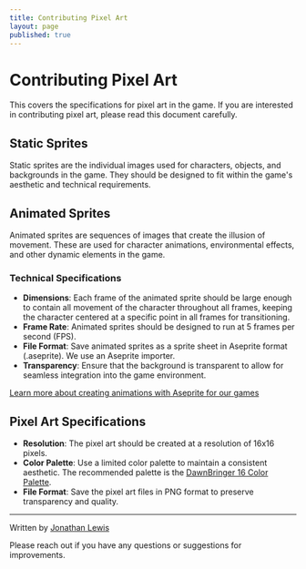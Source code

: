```yaml
---
title: Contributing Pixel Art
layout: page
published: true
---
```

# Contributing Pixel Art

This covers the specifications for pixel art in the game. If you are interested in contributing pixel art, please read this document carefully.

## Static Sprites

Static sprites are the individual images used for characters, objects, and backgrounds in the game. They should be designed to fit within the game's aesthetic and technical requirements.

## Animated Sprites
Animated sprites are sequences of images that create the illusion of movement. These are used for character animations, environmental effects, and other dynamic elements in the game.

### Technical Specifications
- **Dimensions**: Each frame of the animated sprite should be large enough to contain all movement of the character throughout all frames, keeping the character centered at a specific point in all frames for transitioning.
- **Frame Rate**: Animated sprites should be designed to run at 5 frames per second (FPS).
- **File Format**: Save animated sprites as a sprite sheet in Aseprite format (.aseprite). We use an Aseprite importer.
- **Transparency**: Ensure that the background is transparent to allow for seamless integration into the game environment.

[Learn more about creating animations with Aseprite for our games](./art/creating-animations-in-aseprite.md)


## Pixel Art Specifications

- **Resolution**: The pixel art should be created at a resolution of 16x16 pixels.
- **Color Palette**: Use a limited color palette to maintain a consistent aesthetic. The recommended palette is the [DawnBringer 16 Color Palette](https://lospec.com/palette-list/dawnbringer-16-color-palette).
- **File Format**: Save the pixel art files in PNG format to preserve transparency and quality.

---

Written by [Jonathan Lewis](https://www.linkedin.com/in/jonathan-david-lewis/)

Please reach out if you have any questions or suggestions for improvements.
